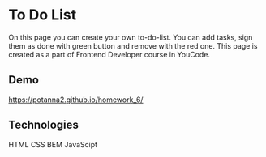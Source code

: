 # To Do List
On this page you can create your own to-do-list. You can add tasks, sign them as done with green button and remove with the red one. 
This page is created as a part of Frontend Developer course in YouCode.

## Demo

https://potanna2.github.io/homework_6/


## Technologies
HTML
CSS
BEM
JavaScipt